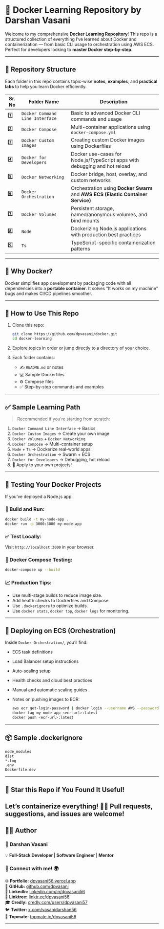 # 🚢 Docker Learning Repository by Darshan Vasani

Welcome to my comprehensive **Docker Learning Repository**! This repo is a structured collection of everything I’ve learned about Docker and containerization — from basic CLI usage to orchestration using AWS ECS. Perfect for developers looking to **master Docker step-by-step**.

---

## 📁 Repository Structure

Each folder in this repo contains topic-wise **notes**, **examples**, and **practical labs** to help you learn Docker efficiently.

| Sr. No | Folder Name                     | Description                                                                 |
|--------|----------------------------------|-----------------------------------------------------------------------------|
| 1️⃣     | `Docker Command Line Interface` | Basic to advanced Docker CLI commands and usage                             |
| 2️⃣     | `Docker Compose`               | Multi-container applications using `docker-compose.yml`                     |
| 3️⃣     | `Docker Custom Images`         | Creating custom Docker images using Dockerfiles                             |
| 4️⃣     | `Docker for Developers`        | Docker use-cases for Node.js/TypeScript apps with debugging and hot reload  |
| 5️⃣     | `Docker Networking`            | Docker bridge, host, overlay, and custom networks                           |
| 6️⃣     | `Docker Orchestration`         | Orchestration using **Docker Swarm** and **AWS ECS (Elastic Container Service)** |
| 7️⃣     | `Docker Volumes`               | Persistent storage, named/anonymous volumes, and bind mounts                |
| 8️⃣     | `Node`                         | Dockerizing Node.js applications with production best practices             |
| 9️⃣     | `Ts`                           | TypeScript-specific containerization patterns                               |

---

## 🐳 Why Docker?

Docker simplifies app development by packaging code with all dependencies into a **portable container**. It solves "It works on my machine" bugs and makes CI/CD pipelines smoother.

---

## 📘 How to Use This Repo

1. Clone this repo:
   ```bash
   git clone https://github.com/dpvasani/docker.git
   cd docker-learning
   ```

2. Explore topics in order or jump directly to a directory of your choice.

3. Each folder contains:

   * ✍️ `README.md` or notes
   * 💻 Sample Dockerfiles
   * ⚙️ Compose files
   * ✅ Step-by-step commands and examples

---

## ✅ Sample Learning Path

> Recommended if you're starting from scratch:

1. `Docker Command Line Interface` → Basics
2. `Docker Custom Images` → Create your own image
3. `Docker Volumes` + `Docker Networking`
4. `Docker Compose` → Multi-container setup
5. `Node` + `Ts` → Dockerize real-world apps
6. `Docker Orchestration` → Swarm + ECS
7. `Docker for Developers` → Debugging, hot reload
8. 🎯 Apply to your own projects!

---

## 🧪 Testing Your Docker Projects

If you’ve deployed a Node.js app:

### 🔁 Build and Run:

```bash
docker build -t my-node-app .
docker run -p 3000:3000 my-node-app
```

### ✅ Test Locally:

Visit `http://localhost:3000` in your browser.

### 🧪 Docker Compose Testing:

```bash
docker-compose up --build
```

### 📈 Production Tips:

* Use multi-stage builds to reduce image size.
* Add health checks to Dockerfiles and Compose.
* Use `.dockerignore` to optimize builds.
* Use `docker stats`, `docker top`, `docker logs` for monitoring.

---

## 🚀 Deploying on ECS (Orchestration)

Inside `Docker Orchestration/`, you’ll find:

* ECS task definitions
* Load Balancer setup instructions
* Auto-scaling setup
* Health checks and cloud best practices
* Manual and automatic scaling guides
* Notes on pushing images to ECR:

  ```bash
  aws ecr get-login-password | docker login --username AWS --password-stdin <account>.dkr.ecr.region.amazonaws.com
  docker tag my-node-app <ecr-url>:latest
  docker push <ecr-url>:latest
  ```

---

## 📦 Sample .dockerignore

```bash
node_modules
dist
*.log
.env
Dockerfile.dev
```

---

## 🌟 Star this Repo if You Found It Useful!

Let’s containerize everything! 🐳🔥
Pull requests, suggestions, and issues are welcome!
---
## 👨‍💻 Author  

### 🚀 **Darshan Vasani**  
💡 **Full-Stack Developer | Software Engineer | Mentor**    

### 🔗 Connect with me! 🌍  
🌐 **Portfolio:** [dpvasani56.vercel.app](https://dpvasani56.vercel.app/)  
🐙 **GitHub:** [github.com/dpvasani](https://github.com/dpvasani)  
💼 **LinkedIn:** [linkedin.com/in/dpvasani56](https://www.linkedin.com/in/dpvasani56/)  
🌳 **Linktree:** [linktr.ee/dpvasani56](https://linktr.ee/dpvasani56)  
🎓 **Credly:** [credly.com/users/dpvasani57](https://www.credly.com/users/dpvasani57/)  
🐦 **Twitter:** [x.com/vasanidarshan56](https://x.com/vasanidarshan56)  
📢 **Topmate:** [topmate.io/dpvasani56](https://topmate.io/dpvasani56)  

---